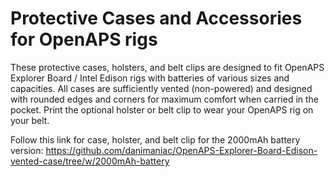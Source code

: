 # Protective Cases and Accessories for OpenAPS rigs

These protective cases, holsters, and belt clips are designed to fit OpenAPS Explorer Board / Intel Edison rigs with batteries of various sizes and capacities. All cases are sufficiently vented (non-powered) and designed with rounded edges and corners for maximum comfort when carried in the pocket. Print the optional holster or belt clip to wear your OpenAPS rig on your belt.

Follow this link for case, holster, and belt clip for the 2000mAh battery version: https://github.com/danimaniac/OpenAPS-Explorer-Board-Edison-vented-case/tree/w/2000mAh-battery
